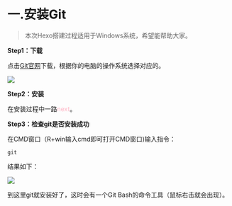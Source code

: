 # 一.安装Git

> 本次Hexo搭建过程适用于Windows系统，希望能帮助大家。

**Step1：下载**

点击[Git官网](https://git-scm.com/download/win "Git官网")下载，根据你的电脑的操作系统选择对应的。

![](https://cdn.jsdelivr.net/gh/CCIT18101030214TPJ/resource//QQ截图20200321211905.png)

**Step2：安装**

在安装过程中一路<font color="#FFB5C5">next</font>。

**Step3：检查git是否安装成功**

在CMD窗口（R+win输入cmd即可打开CMD窗口)输入指令：

```
git
```

结果如下：

![](https://cdn.jsdelivr.net/gh/CCIT18101030214TPJ/resource//gitdownphoto1.png)

到这里git就安装好了，这时会有一个Git Bash的命令工具（鼠标右击就会出现）。

